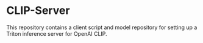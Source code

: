 # CLIP-Server

This repository contains a client script and model repository for setting up a Triton inference server for OpenAI CLIP.
